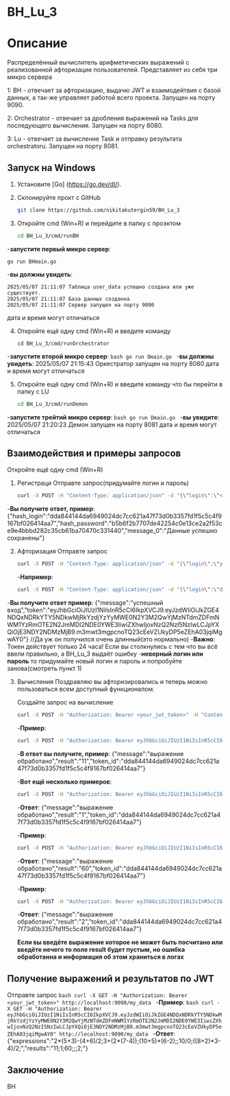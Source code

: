 # BH_Lu_3

# Описание
Распределённый вычислитель арифметических выражений с реализованной афторизацие
пользователей. Представляет из себя три микро сервера

1: BH - отвечает за афторизацию, выдачю JWT и взаимодейтвия с базой данных, а так-же
управляет работой всего проекта. Запущен на порту 9090.

2: Orchestrator - отвечает за дробления выражений на Tasks для последующего вычисления. Запущен на порту 8080.

3: Lu - отвечает за вычисление Task и отправку результата orchestratoru. Запущен на порту 8081.

## Запуск на Windows

1. Установите [Go] (https://go.dev/dl/).
2. Склонируйте прокт с GitHub
    ```bash
    git clone https://github.com/nikitakutergin59/BH_Lu_3
    ```

3. Откройте cmd (Win+R) и перейдите в папку с проэктом
   
    ```bash
    cd BH_Lu_3/cmd/runBH
    ```
    
-**запустите первый микро сервер**:

    go run BHmain.go
    
-**вы должны увидеть**:

    2025/05/07 21:11:07 Таблица user_data успешно создана или уже существует.
    2025/05/07 21:11:07 База данных созданна
    2025/05/07 21:11:07 Сервер запущен на порту 9090
дата и время могут отличаться 


4. Откройте ещё одну cmd (Win+R) и введите команду
    ```bach
    cd BH_Lu_3/cmd/runOrchestrator
    ```
-**запустите второй микро сервер**:
    ```bash
    go run Omain.go
    ```
-**вы должны увидеть**: 
    2025/05/07 21:15:43 Оркестратор запущен на порту 8080
дата и время могут отличаться

5. Откройте ещё одну cmd (Win+R) и введите команду что бы перейти в папку с LU
    ```bash
    cd BH_Lu_3/cmd/runDemon
    ```
-**запустите трейтий микро сервер**:
    ```bash
    go run Dmain.go
    ```
-**вы увидите**:
    2025/05/07 21:20:23 Демон запущен на порту 8081
дата и время могут отличаться

## Взаимодействия и примеры запросов
Откройте ещё одну cmd (Win+R)
1. Регистраци
    Отправте запрос(придумайте логин и пароль)
    ```bash
    curl -X POST -H "Content-Type: application/json" -d "{\"login\":\"<your_login>\", \"password\":\"<your_password>\"}" http://localhost:9090/register
    ```
-**Вы получите ответ, пример**:
    {"hash_login":"dda844144da6949024dc7cc621a47f73d0b3357fd1f5c5c4f9167bf026414aa7","hash_password":"b5b6f2b7707de42254c0e13ce2a2f53ce9e4bbbd282c35cb61ba70470c331440","message_0":"Данные успешно сохранены"}

2. Афторизация
    Отправте запрос
    ```bash
    curl -X POST -H "Content-Type: application/json" -d "{\"login\":\"your_hash_login\", \"password\":\"your_hash_password\"}" http://localhost:9090/login
    ```
    -**Например**:
    ```bash
    curl -X POST -H "Content-Type: application/json" -d "{\"login\":\"dda844144da6949024dc7cc621a47f73d0b3357fd1f5c5c4f9167bf026414aa7\", \"password\":\"b5b6f2b7707de42254c0e13ce2a2f53ce9e4bbbd282c35cb61ba70470c331440\"}" http://localhost:9090/login
    ```
-**Вы получите ответ пример**:
    {"message":"успешный вход","token":"eyJhbGciOiJIUzI1NiIsInR5cCI6IkpXVCJ9.eyJzdWIiOiJkZGE4NDQxNDRkYTY5NDkwMjRkYzdjYzYyMWE0N2Y3M2QwYjMzNTdmZDFmNWM1YzRmOTE2N2JmMDI2NDE0YWE3IiwiZXhwIjoxNzQ2NzI5NzIwLCJpYXQiOjE3NDY2NDMzMjB9.m3mwt3mgpcnoTQ23cEeVZUkyDP5eZEhA03jqiMgwAY0"}
    //Да уж он получился очень длинный(это нормально)
-**Важно**:
    Токен действует только 24 часа!
    Если вы столкнулись с тем что вы всё ввели правильно, а BH_Lu_3 выдаёт ошибку
    -**неверный логин или пароль**
    то придумайте новый логин и пароль и попробуйте занова(смотреть пункт 1)

3. Вычисления
    Поздравляю вы афторизировались и теперь можно пользоваться всем доступный функционалом.
    
    Создайте запрос на вычисление
    ```bash
    curl -X POST -H "Authorization: Bearer <your_jwt_token>" -H "Content-Type: application/json" -d '{\"expr\": \"<your_expression>\"}' http://localhost:9090/calculator
    ```
    -**Пример**:
    ```bash
    curl -X POST -H "Authorization: Bearer eyJhbGciOiJIUzI1NiIsInR5cCI6IkpXVCJ9.eyJzdWIiOiJkZGE4NDQxNDRkYTY5NDkwMjRkYzdjYzYyMWE0N2Y3M2QwYjMzNTdmZDFmNWM1YzRmOTE2N2JmMDI2NDE0YWE3IiwiZXhwIjoxNzQ2NzI5NzIwLCJpYXQiOjE3NDY2NDMzMjB9.m3mwt3mgpcnoTQ23cEeVZUkyDP5eZEhA03jqiMgwAY0" -H "Content-Type: application/json" -d "{\"expr\": \"2*(5+3)-(4+6)/2\"}" http://localhost:9090/calculator
    ```

    -**В ответ вы получите, пример**:
    {"message":"выражение обработано","result":"11","token_id":"dda844144da6949024dc7cc621a47f73d0b3357fd1f5c5c4f9167bf026414aa7"}

    -**Вот ещё несколько примеров**:
    ```bash
    curl -X POST -H "Authorization: Bearer eyJhbGciOiJIUzI1NiIsInR5cCI6IkpXVCJ9.eyJzdWIiOiJkZGE4NDQxNDRkYTY5NDkwMjRkYzdjYzYyMWE0N2Y3M2QwYjMzNTdmZDFmNWM1YzRmOTE2N2JmMDI2NDE0YWE3IiwiZXhwIjoxNzQ2NzI5NzIwLCJpYXQiOjE3NDY2NDMzMjB9.m3mwt3mgpcnoTQ23cEeVZUkyDP5eZEhA03jqiMgwAY0" -H "Content-Type: application/json" -d "{\"expr\": \"3+(2*(7-4))\"}" http://localhost:9090/calculator
    ```
    -**Ответ**:
    {"message":"выражение обработано","result":"1","token_id":"dda844144da6949024dc7cc621a47f73d0b3357fd1f5c5c4f9167bf026414aa7"}

    -**Пример**:
    ```bash
    curl -X POST -H "Authorization: Bearer eyJhbGciOiJIUzI1NiIsInR5cCI6IkpXVCJ9.eyJzdWIiOiJkZGE4NDQxNDRkYTY5NDkwMjRkYzdjYzYyMWE0N2Y3M2QwYjMzNTdmZDFmNWM1YzRmOTE2N2JmMDI2NDE0YWE3IiwiZXhwIjoxNzQ2NzI5NzIwLCJpYXQiOjE3NDY2NDMzMjB9.m3mwt3mgpcnoTQ23cEeVZUkyDP5eZEhA03jqiMgwAY0" -H "Content-Type: application/json" -d "{\"expr\": \"(10+5)*(6-2)\"}" http://localhost:9090/calculator
    ```
    -**Ответ**:
    {"message":"выражение обработано","result":"60","token_id":"dda844144da6949024dc7cc621a47f73d0b3357fd1f5c5c4f9167bf026414aa7"}
    
    -**Пример**:
    ```bash
    curl -X POST -H "Authorization: Bearer eyJhbGciOiJIUzI1NiIsInR5cCI6IkpXVCJ9.eyJzdWIiOiJkZGE4NDQxNDRkYTY5NDkwMjRkYzdjYzYyMWE0N2Y3M2QwYjMzNTdmZDFmNWM1YzRmOTE2N2JmMDI2NDE0YWE3IiwiZXhwIjoxNzQ2NzI5NzIwLCJpYXQiOjE3NDY2NDMzMjB9.m3mwt3mgpcnoTQ23cEeVZUkyDP5eZEhA03jqiMgwAY0" -H "Content-Type: application/json" -d "{\"expr\": \"((8+2)*3-4)/2\"}" http://localhost:9090/calculator
    ```
    -**Ответ**:
    {"message":"выражение обработано","result":"2","token_id":"dda844144da6949024dc7cc621a47f73d0b3357fd1f5c5c4f9167bf026414aa7"}

    **Если вы введёте выражение которое не может быть посчитано или введёте нечего то поле result будет пустым, но ошибка обработанна и информация об этом храниться в логах**

## Получение выражений и результатов по JWT
Отправте запрос 
    ```bash
    curl -X GET -H "Authorization: Bearer <your_jwt_token>" http://localhost:9090/my_data
    ```
    -**Пример**:
    ```bash
    curl -X GET -H "Authorization: Bearer eyJhbGciOiJIUzI1NiIsInR5cCI6IkpXVCJ9.eyJzdWIiOiJkZGE4NDQxNDRkYTY5NDkwMjRkYzdjYzYyMWE0N2Y3M2QwYjMzNTdmZDFmNWM1YzRmOTE2N2JmMDI2NDE0YWE3IiwiZXhwIjoxNzQ2NzI5NzIwLCJpYXQiOjE3NDY2NDMzMjB9.m3mwt3mgpcnoTQ23cEeVZUkyDP5eZEhA03jqiMgwAY0" http://localhost:9090/my_data
    ```
    -**Ответ**:
    {"expressions":"2*(5+3)-(4+6)/2;3+(2*(7-4));(10+5)*(6-2);;10/0;((8+2)*3-4)/2;","results":"11;1;60;;;2;"}

## Заключение
BH
